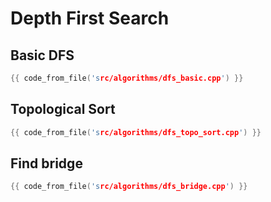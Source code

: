 # Depth First Search

## Basic DFS

```cpp
{{ code_from_file('src/algorithms/dfs_basic.cpp') }}
```

## Topological Sort

```cpp
{{ code_from_file('src/algorithms/dfs_topo_sort.cpp') }}
```

## Find bridge

```cpp
{{ code_from_file('src/algorithms/dfs_bridge.cpp') }}
```